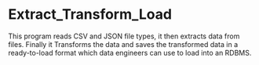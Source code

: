 # Extract_Transform_Load
This program reads CSV and JSON file types, it then extracts data from files. Finally it Transforms the data and saves the transformed data in a ready-to-load format which data engineers can use to load into an RDBMS.
